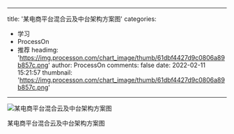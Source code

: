 
---
title: '某电商平台混合云及中台架构方案图'
categories: 
 - 学习
 - ProcessOn
 - 推荐
headimg: 'https://img.processon.com/chart_image/thumb/61dbf4427d9c0806a89b857c.png'
author: ProcessOn
comments: false
date: 2022-02-11 15:21:57
thumbnail: 'https://img.processon.com/chart_image/thumb/61dbf4427d9c0806a89b857c.png'
---

<div>   
<img class="thumb" alt="某电商平台混合云及中台架构方案图" src="https://img.processon.com/chart_image/thumb/61dbf4427d9c0806a89b857c.png" referrerpolicy="no-referrer">
<p>某电商平台混合云及中台架构方案图</p>  
</div>
            